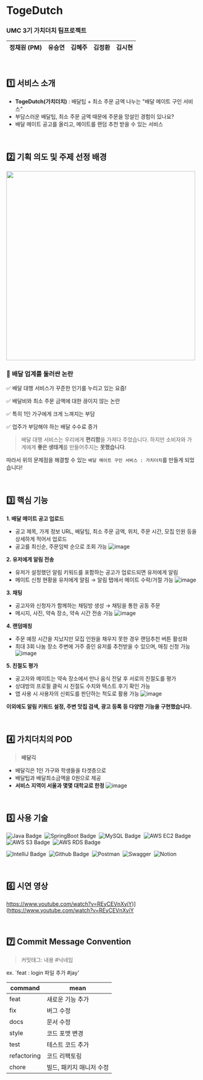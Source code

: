 # TogeDutch
### UMC 3기 가치더치 팀프로젝트 
|정채원 (PM)|유승연|김혜주|김정환|김시현|
|:------:|:---:|:------:|:---:|:------:|

<br>

## 1️⃣ 서비스 소개
- **TogeDutch(가치더치)** : 배달팁 + 최소 주문 금액 나누는 "배달 메이트 구인 서비스"
- 부담스러운 배달팁, 최소 주문 금액 때문에 주문을 망설인 경험이 있나요? 
- 배달 메이트 공고를 올리고, 메이트를 랜덤 추천 받을 수 있는 서비스

<br>

## 2️⃣ 기획 의도 및 주제 선정 배경
<img src="https://github.com/UMC-TogeDutch-Project/TogeDutch_BACKEND_JDBC/assets/97737822/fa5a83de-d6c6-437a-9c0e-f9b6f1f69924" width="500" height="500"/>

### 📌 **배달 업계를 둘러싼 논란**

✅  배달 대행 서비스가 꾸준한 인기를 누리고 있는 요즘!

✅ 배달비와 최소 주문 금액에 대한 끊이지 않는 논란

✅ 특히 1인 가구에게 크게 느껴지는 부담

✅ 업주가 부담해야 하는 배달 수수료 증가

> 배달 대행 서비스는 우리에게 **편리함**을 가져다 주었습니다. 
하지만 소비자와 가게에게 **좋은 생태계**를 만들어주지는 **못했습니다**.
> 

따라서 위의 문제점을 해결할 수 있는 `배달 메이트 구인 서비스 : 가치더치`를 만들게 되었습니다!

<br>

## 3️⃣ 핵심 기능
**1. 배달 메이트 공고 업로드**
- 공고 제목, 가게 정보 URL, 배달팁, 최소 주문 금액, 위치, 주문 시간, 모집 인원 등을 상세하게 적어서 업로드
- 공고를 최신순, 주문임박 순으로 조회 가능
![image](https://github.com/UMC-TogeDutch-Project/TogeDutch_BACKEND_JDBC/assets/97737822/eaed7016-174d-4bbb-824a-2953e7ec64a8)


**2. 유저에게 알림 전송**
- 유저가 설정했던 알림 키워드를 포함하는 공고가 업로드되면 유저에게 알림
- 메이트 신청 현황을 유저에게 알림 → 알림 탭에서 메이트 수락/거절 가능
![image](https://github.com/UMC-TogeDutch-Project/TogeDutch_BACKEND_JDBC/assets/97737822/ed2f04da-3ec2-49a3-a319-31d6a0f8fbe5)

**3. 채팅**
- 공고자와 신청자가 함께하는 채팅방 생성 → 채팅을 통한 공동 주문
- 메시지, 사진, 약속 장소, 약속 시간 전송 가능
![image](https://github.com/UMC-TogeDutch-Project/TogeDutch_BACKEND_JDBC/assets/97737822/3372d2f4-4afd-42ab-8f4d-3062a7efa0b0)

**4. 랜덤매칭**
- 주문 예정 시간을 지났지만 모집 인원을 채우지 못한 경우 랜덤추천 버튼 활성화
- 최대 3회 나눔 장소 주변에 거주 중인 유저를 추천받을 수 있으며, 매칭 신청 가능
![image](https://github.com/UMC-TogeDutch-Project/TogeDutch_BACKEND_JDBC/assets/97737822/fdb1e087-d4f3-4fdd-a997-b936cfdb529e)

**5. 친절도 평가**
- 공고자와 메이트는 약속 장소에서 만나 음식 전달 후 서로의 친절도를 평가
- 상대방의 프로필 클릭 시 친절도 수치와 텍스트 후기 확인 가능
- 앱 사용 시 사용자의 신뢰도를 판단하는 척도로 활용 가능
![image](https://github.com/UMC-TogeDutch-Project/TogeDutch_BACKEND_JDBC/assets/97737822/dfedb3a9-3f8a-4b4a-8df6-85f41fc01ed4)

**이외에도 알림 키워드 설정, 주변 맛집 검색, 광고 등록 등 다양한 기능을 구현했습니다.**

<br>

## 4️⃣ 가치더치의 POD
> **배달긱**
> 

- 배달긱은 1인 가구와 학생들을 타겟층으로
- 배달팁과 배달최소금액을 0원으로 제공
- **서비스 지역이 서울과 몇몇 대학교로 한정**
![image](https://github.com/UMC-TogeDutch-Project/TogeDutch_BACKEND_JDBC/assets/97737822/da166bd1-cced-411c-9190-dbf20a7f1e60)

<br>

## 5️⃣ 사용 기술
![Java Badge](https://img.shields.io/badge/Java-007396?style=flat&logo=Java&logoColor=white)&nbsp;
![SpringBoot Badge](https://img.shields.io/badge/Spring&nbsp;Boot-6DB33F?style=flat&logo=SpringBoot&logoColor=white)&nbsp;
![MySQL Badge](https://img.shields.io/badge/MySQL-4479A1?style=flat&logo=MySQL&logoColor=white)&nbsp;
![AWS EC2 Badge](https://img.shields.io/badge/Amazon&nbsp;EC2-FF9900?style=flat&logo=Amazon-EC2&logoColor=white)&nbsp; 
![AWS S3 Badge](https://img.shields.io/badge/Amazon&nbsp;S3-569A31?style=flat&logo=Amazon-S3&logoColor=white)&nbsp; 
![AWS RDS Badge](https://img.shields.io/badge/Amazon&nbsp;RDS-527FFF?style=flat&logo=Amazon-RDS&logoColor=white)&nbsp; 

![IntelliJ Badge](https://img.shields.io/badge/IntelliJ_IDEA-000000?style=flat&logo=IntelliJ-IDEA&logoColor=white)&nbsp; 
![Github Badge](https://img.shields.io/badge/github-181717?style=flat&logo=github&logoColor=white)&nbsp; 
![Postman](https://img.shields.io/badge/Postman-FF6C37?style=flat&logo=Postman&logoColor=white)&nbsp;
![Swagger](https://img.shields.io/badge/Swagger-85EA2D?style=flat&logo=Swagger&logoColor=white)&nbsp;
![Notion](https://img.shields.io/badge/Notion-000000?style=flat&logo=Notion&logoColor=white)&nbsp;

<br>

## 6️⃣ 시연 영상
https://www.youtube.com/watch?v=REyCEVnXyiY)](https://www.youtube.com/watch?v=REyCEVnXyiY

<br>

## 7️⃣ Commit Message Convention

> 커밋태그: 내용 #닉네임

ex. `feat : login 파일 추가 #jay'

| command | mean |
| --- | --- |
| feat | 새로운 기능 추가 |
| fix | 버그 수정 |
| docs | 문서 수정 |
| style | 코드 포맷 변경 |
| test | 테스트 코드 추가 |
| refactoring | 코드 리팩토링 |
| chore | 빌드, 패키지 매니저 수정 |

